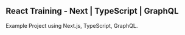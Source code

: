 ## React Training - Next | TypeScript | GraphQL

Example Project using Next.js, TypeScript, GraphQL.
